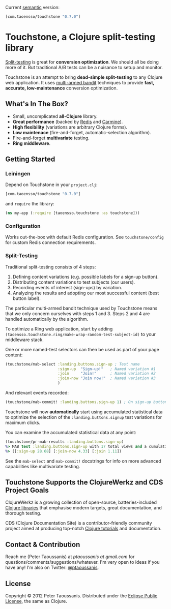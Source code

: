 Current [semantic](http://semver.org/) version:

```clojure
[com.taoensso/touchstone "0.7.0"]
```

# Touchstone, a Clojure split-testing library

[Split-testing](http://en.wikipedia.org/wiki/A/B_testing) is great for **conversion optimization**. We should all be doing more of it. But traditional A/B tests can be a nuisance to setup and monitor.

Touchstone is an attempt to bring **dead-simple split-testing** to any Clojure web application. It uses [multi-armed bandit](http://en.wikipedia.org/wiki/Multi-armed_bandit) techniques to provide **fast, accurate, low-maintenance** conversion optimization.

## What's In The Box?
 * Small, uncomplicated **all-Clojure** library.
 * **Great performance** (backed by [Redis](http://redis.io/) and [Carmine](https://github.com/ptaoussanis/carmine)).
 * **High flexibility** (variations are arbitrary Clojure forms).
 * **Low maintenace** (fire-and-forget, automatic-selection algorithm).
 * Fire-and-forget **multivariate** testing.
 * **Ring middleware**.

## Getting Started

### Leiningen

Depend on Touchstone in your `project.clj`:

```clojure
[com.taoensso/touchstone "0.7.0"]
```

and `require` the library:

```clojure
(ns my-app (:require [taoensso.touchstone :as touchstone]))
```

### Configuration

Works out-the-box with default Redis configuration. See `touchstone/config` for custom Redis connection requirements.

### Split-Testing

Traditional split-testing consists of 4 steps:
  1. Defining content variations (e.g. possible labels for a sign-up button).
  2. Distributing content variations to test subjects (our users).
  3. Recording events of interest (sign-ups) by variation.
  4. Analyzing the results and adopting our most successful content (best button label).

The particular multi-armed bandit technique used by Touchstone means that we only concern ourselves with steps 1 and 3. Steps 2 and 4 are handled automatically by the algorithm.

To optimize a Ring web application, start by adding `(taoensso.touchstone.ring/make-wrap-random-test-subject-id)` to your middleware stack.

One or more named-test selectors can then be used as part of your page content:

```clojure
(touchstone/mab-select :landing.buttons.sign-up ; Test name
                       :sign-up  "Sign-up!"   ; Named variation #1
                       :join     "Join!"      ; Named variation #2
                       :join-now "Join now!"  ; Named variation #3
                       )
```

And relevant events recorded:

```clojure
(touchstone/mab-commit! :landing.buttons.sign-up 1) ; On sign-up button click
```

Touchstone will now **automatically** start using accumulated statistical data to optimize the selection of the `:landing.buttons.signup` test variations for maximum clicks.

You can examine the accumulated statistical data at any point:

```clojure
(touchstone/pr-mab-results :landing.buttons.sign-up)
%> MAB test :landing.buttons.sign-up with 17 total views and a cumulative score of 2:
%> ([:sign-up 28.68] [:join-now 4.33] [:join 1.11])
```

See the `mab-select` and `mab-commit!` docstrings for info on more advanced capabilities like multivariate testing.

## Touchstone Supports the ClojureWerkz and CDS Project Goals

ClojureWerkz is a growing collection of open-source, batteries-included [Clojure libraries](http://clojurewerkz.org/) that emphasise modern targets, great documentation, and thorough testing.

CDS (Clojure Documentation Site) is a contributor-friendly community project aimed at producing top-notch [Clojure tutorials](http://clojure-doc.org/) and documentation.

## Contact & Contribution

Reach me (Peter Taoussanis) at *ptaoussanis at gmail.com* for questions/comments/suggestions/whatever. I'm very open to ideas if you have any! I'm also on Twitter: [@ptaoussanis](https://twitter.com/#!/ptaoussanis).

## License

Copyright &copy; 2012 Peter Taoussanis. Distributed under the [Eclipse Public License](http://www.eclipse.org/legal/epl-v10.html), the same as Clojure.
